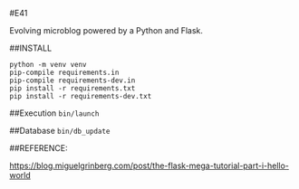 #E41

Evolving microblog powered by a Python and Flask.


##INSTALL

```
python -m venv venv
pip-compile requirements.in
pip-compile requirements-dev.in
pip install -r requirements.txt
pip install -r requirements-dev.txt
```

##Execution
`bin/launch`


##Database
`bin/db_update`


##REFERENCE:

https://blog.miguelgrinberg.com/post/the-flask-mega-tutorial-part-i-hello-world
